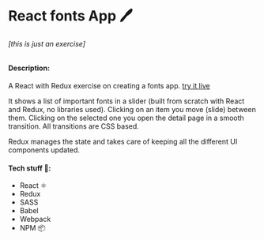 # React fonts App 🖊

###### \[this is just an exercise\]

#### Description:
A React with Redux exercise on creating a fonts app. [try it live](http://francescorizzi.info/experiments/react-fonts-app)

It shows a list of important fonts in a slider (built from scratch with React and Redux, no libraries used). Clicking on an item you move (slide) between them. Clicking on the selected one you open the detail page in a smooth transition. All transitions are CSS based.

Redux manages the state and takes care of keeping all the different UI components updated.

#### Tech stuff 👾:
- React ⚛️
- Redux
- SASS
- Babel
- Webpack
- NPM 📦